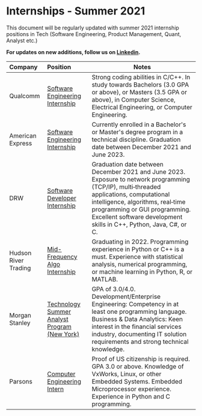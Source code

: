 # Internships - Summer 2021
This document will be regularly updated with summer 2021 internship positions in Tech (Software Engineering, Product Management, Quant, Analyst etc.)

**For updates on new additions, follow us on [Linkedin](https://www.linkedin.com/company/hiring20).**

|               Company              |            Position                  |                 Notes   |
|:--|:--|--|
|Qualcomm|[Software Engineering Internship](https://jobs.qualcomm.com/public/jobDetails.xhtml?requisitionId=1982304)|Strong coding abilities in C/C++. In study towards Bachelors (3.0 GPA or above), or Masters (3.5 GPA or above), in Computer Science, Electrical Engineering, or Computer Engineering.|
|American Express|[Software Engineering Internship](https://jobs.americanexpress.com/jobs/20001627)|Currently enrolled in a Bachelor's or Master's degree program in a technical discipline. Graduation date between December 2021 and June 2023.|
|DRW|[Software Developer Internship](https://boards.greenhouse.io/drweng/jobs/2194392)|Graduation date between December 2021 and June 2023. Exposure to network programming (TCP/IP), multi‐threaded applications, computational intelligence, algorithms, real‐time programming or GUI programming. Excellent software development skills in C++, Python, Java, C#, or C.|
|Hudson River Trading|[Mid-Frequency Algo Internship](https://www.hudsonrivertrading.com/careers/job/?gh_jid=2160228)|Graduating in 2022. Programming experience in Python or C++ is a must. Experience with statistical analysis, numerical programming, or machine learning in Python, R, or MATLAB.|
|Morgan Stanley|[Technology Summer Analyst Program (New York)](https://morganstanley.tal.net/vx/lang-en-GB/mobile-0/brand-2/user-2429102/xf-3786f0ce9359/candidate/so/pm/1/pl/1/opp/9768-2021-Technology-Summer-Analyst-Program-New-York/en-GB)|GPA of 3.0/4.0. Development/Enterprise Engineering: Competency in at least one programming language. Business & Data Analytics: Keen interest in the financial services industry, documenting IT solution requirements and strong technical knowledge.|
|Parsons|[Computer Engineering Intern](https://parsons.wd5.myworkdayjobs.com/Search/job/Centreville-VA/Computer-Engineering-Intern--Summer-2021-_R109307)|Proof of US citizenship is required. GPA 3.0 or above. Knowledge of VxWorks, Linux, or other Embedded Systems. Embedded Microprocessor experience. Experience in Python and C programming.|
